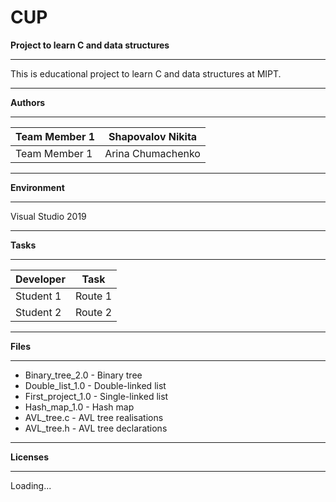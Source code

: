 # CUP
**Project to learn C and data structures**
***
This is educational project to learn C and data structures at MIPT.
***
**Authors**
***
Team Member 1 | Shapovalov Nikita
--------------|-------------------
Team Member 1 | Arina Chumachenko
***
**Environment**
***
Visual Studio 2019
***
**Tasks**
***
Developer |	Task
----------|--------------
Student 1 |	Route 1 
Student 2 |	Route 2
***
**Files**
***
* Binary_tree_2.0 - Binary tree
* Double_list_1.0 - Double-linked list
* First_project_1.0 - Single-linked list
* Hash_map_1.0 - Hash map 
* AVL_tree.c - AVL tree realisations
* AVL_tree.h - AVL tree declarations

***
**Licenses**
***
Loading...

